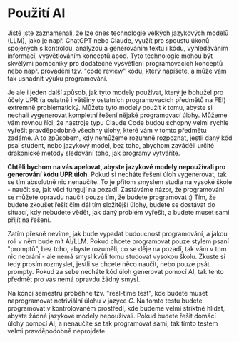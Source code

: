 # Použití AI
Jistě jste zaznamenali, že lze dnes technologie velkých jazykových modelů (LLM), jako je např. ChatGPT nebo Claude, využít pro spoustu úkonů spojených s kontrolou, analýzou a generováním textu i kódu, vyhledáváním informací, vysvětlováním konceptů apod. Tyto technologie mohou být skvělými pomocníky pro dodatečné vysvětlení programovacích konceptů nebo např. provádění tzv. "code review" kódu, který napíšete, a může vám tak usnadnit výuku programování.

Je ale i jeden další způsob, jak tyto modely používat, který je bohužel pro účely UPR (a ostatně i většiny ostatních programovacích předmětů na FEI) extrémně problematický. Můžete tyto modely použít k tomu, abyste si nechali vygenerovat kompletní řešení nějaké programovací úlohy. Můžeme vám rovnou říci, že nástroje typu Claude Code budou schopny velmi rychle vyřešit pravděpodobně všechny úlohy, které vám v tomto předmětu zadáme. A to způsobem, kdy nemůžeme rozumně rozpoznat, jestli daný kód psal student, nebo jazykový model, bez toho, abychom zaváděli určité drakonické metody sledování toho, jak programy vytváříte.

**Chtěli bychom na vás apelovat, abyste jazykové modely nepoužívali pro generování kódu UPR úloh**. Pokud si necháte řešení úloh vygenerovat, tak se tím absolutně nic nenaučíte. To je přitom smyslem studia na vysoké škole - naučit se, jak věci fungují na pozadí. Zastáváme názor, že programování se můžete opravdu naučit pouze tím, že budete programovat :) Tím, že budete zkoušet řešit čím dál tím složitější úlohy, budete se dostávat do situací, kdy nebudete vědět, jak daný problém vyřešit, a budete muset sami přijít na řešení.

Zatím přesně nevíme, jak bude vypadat budoucnost programování, a jakou roli v něm bude mít AI/LLM. Pokud chcete programovat pouze stylem psaní "promptů", bez toho, abyste rozuměli, co se děje na pozadí, tak vám v tom nic nebrání - ale nemá smysl kvůli tomu studovat vysokou školu. Zkuste si tedy prosím rozmyslet, jestli se chcete něco naučit, nebo pouze psát prompty. Pokud za sebe necháte kód úloh generovat pomocí AI, tak tento předmět pro vás nemá opravdu žádný smysl.

Na konci semestru proběhne tzv. "real-time test", kde budete muset naprogramovat netriviální úlohu v jazyce *C*. Na tomto testu budete programovat v kontrolovaném prostředí, kde budeme velmi striktně hlídat, abyste žádné jazykové modely nepoužívali. Pokud budete řešit domácí úlohy pomocí AI, a nenaučíte se tak programovat sami, tak tímto testem velmi pravděpodobně neprojdete.

